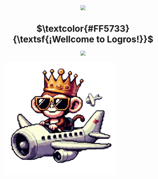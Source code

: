 

<div align="center">
 <img src="https://www.gifsanimados.org/data/media/562/linea-imagen-animada-0110.gif"/>
 <h1>$\textcolor{#FF5733}{\textsf{¡Wellcome to Logros!}}$</h1>
 <img src="https://www.gifsanimados.org/data/media/562/linea-imagen-animada-0110.gif"/>
</div>
<br>
<div aign="center">
 <img src="https://github.com/JoAzar/logros/blob/main/monkeyGif/mono2.gif">
</div>
